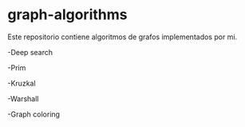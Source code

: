# graph-algorithms
Este repositorio contiene algoritmos de grafos implementados por mi.

-Deep search

-Prim

-Kruzkal

-Warshall

-Graph coloring

